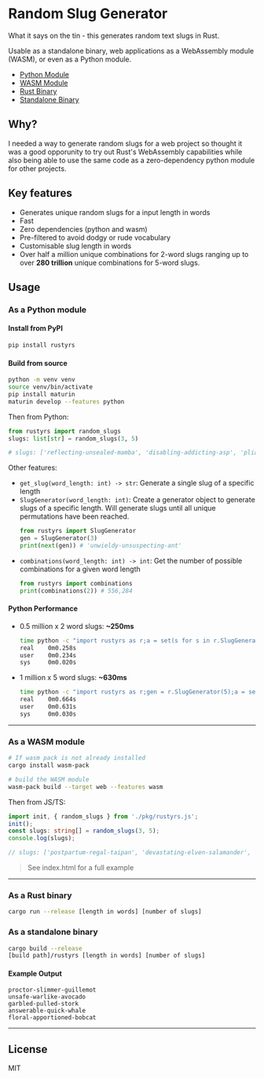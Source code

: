 # Random Slug Generator
What it says on the tin - this generates random text slugs in Rust. 

Usable as a standalone binary, web applications as a WebAssembly module (WASM), or even as a Python module.

- [Python Module](#as-a-python-module)
- [WASM Module](#as-a-wasm-module)
- [Rust Binary](#as-a-rust-binary)
- [Standalone Binary](#as-a-standalone-binary)

## Why?
I needed a way to generate random slugs for a web project so thought it was a good opporunity to try out Rust's WebAssembly capabilities while also being able to use the same code as a zero-dependency python module for other projects.

## Key features
- Generates unique random slugs for a input length in words
- Fast
- Zero dependencies (python and wasm)
- Pre-filtered to avoid dodgy or rude vocabulary
- Customisable slug length in words
- Over half a million unique combinations for 2-word slugs ranging up to over **280 trillion** unique combinations for 5-word slugs.

## Usage

### As a Python module

#### Install from PyPI
```bash
pip install rustyrs
```

#### Build from source
```bash
python -m venv venv
source venv/bin/activate
pip install maturin
maturin develop --features python
```

Then from Python:
```python
from rustyrs import random_slugs
slugs: list[str] = random_slugs(3, 5)

# slugs: ['reflecting-unsealed-mamba', 'disabling-addicting-asp', 'pliable-begotten-barnacle', 'vaulting-telepathic-caracal', 'canonical-graven-beetle']
```

Other features:
- `get_slug(word_length: int) -> str`: Generate a single slug of a specific length
- `SlugGenerator(word_length: int)`: Create a generator object to generate slugs of a specific length. Will generate slugs until all unique permutations have been reached.
    ```python
    from rustyrs import SlugGenerator
    gen = SlugGenerator(3)
    print(next(gen)) # 'unwieldy-unsuspecting-ant'
    ```
- `combinations(word_length: int) -> int`: Get the number of possible combinations for a given word length
    ```python
    from rustyrs import combinations
    print(combinations(2)) # 556,284
    ```

#### Python Performance
- 0.5 million x 2 word slugs: **~250ms**
  ```bash
  time python -c "import rustyrs as r;a = set(s for s in r.SlugGenerator(2));assert len(a) == 556_284"
  real    0m0.258s
  user    0m0.234s
  sys     0m0.020s
  ```
- 1 million x 5 word slugs: **~630ms**
  ```bash
  time python -c "import rustyrs as r;gen = r.SlugGenerator(5);a = set(next(gen) for _ in range(1_000_000));assert len(a) == 1_000_000"
  real    0m0.664s
  user    0m0.631s
  sys     0m0.030s
  ```

__________________

### As a WASM module
```bash
# If wasm pack is not already installed
cargo install wasm-pack 

# build the WASM module
wasm-pack build --target web --features wasm
```

Then from JS/TS:
```ts
import init, { random_slugs } from './pkg/rustyrs.js';
init();
const slugs: string[] = random_slugs(3, 5);
console.log(slugs);

// slugs: ['postpartum-regal-taipan', 'devastating-elven-salamander', 'immense-ambivalent-wren', 'philosophical-bandaged-gaur', 'outlaw-noncommercial-sunfish']
```
>See index.html for a full example

____________

### As a Rust binary
```bash
cargo run --release [length in words] [number of slugs]
```

### As a standalone binary
```bash
cargo build --release
[build path]/rustyrs [length in words] [number of slugs]
```

#### Example Output
```
proctor-slimmer-guillemot
unsafe-warlike-avocado
garbled-pulled-stork
answerable-quick-whale
floral-apportioned-bobcat
```
____________


## License
MIT
